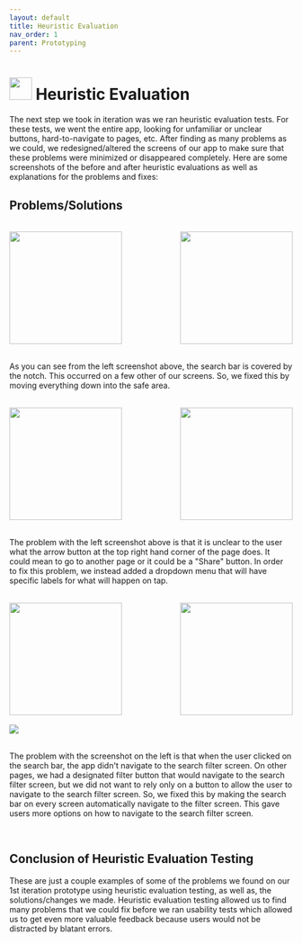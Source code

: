 ```yaml
---
layout: default
title: Heuristic Evaluation
nav_order: 1
parent: Prototyping
---
```


# <img src="https://user-images.githubusercontent.com/72105812/169626063-7ee4a62c-5863-41e2-a769-b981ba07e2cd.png" width="40"> Heuristic Evaluation


The next step we took in iteration was we ran heuristic evaluation tests. For these tests, we went the entire app, looking for unfamiliar or unclear buttons, hard-to-navigate to pages, etc. After finding as many problems as we could, we redesigned/altered the screens of our app to make sure that these problems were minimized or disappeared completely. Here are some screenshots of the before and after heuristic evaluations as well as explanations for the problems and fixes:


## Problems/Solutions

<br />

<div style="display: flex; justify-content: space-between;">

<img src="https://user-images.githubusercontent.com/72105812/169433366-9dd32352-660c-4e19-a499-de9736a21513.png" width="200"/>

<img src="https://user-images.githubusercontent.com/72105812/169433369-fb07cd12-5e38-4ef6-8b0a-889acfdabf32.png" width="200"/>

</div>

<br />

As you can see from the left screenshot above, the search bar is covered by the notch. This occurred on a few other of our screens. So, we fixed this by moving everything down into the safe area. 

<br />

<div style="display: flex; justify-content: space-between;">

<img src="https://user-images.githubusercontent.com/72105812/169433314-cb1264eb-df83-4b25-958d-830ede28b48f.png" width="200"/>

<img src="https://user-images.githubusercontent.com/72105812/169433343-6341984f-493c-47ef-954a-8242368266ce.png" width="200"/>


</div>

<br />

The problem with the left screenshot above is that it is unclear to the user what the arrow button at the top right hand corner of the page does. It could mean to go to another page or it could be a "Share" button. In order to fix this problem, we instead added a dropdown menu that will have specific labels for what will happen on tap.

<br />

<div style="display: flex; justify-content: space-between;">

<img src="https://user-images.githubusercontent.com/72105812/169433369-fb07cd12-5e38-4ef6-8b0a-889acfdabf32.png" width="200"/>

<img src="https://user-images.githubusercontent.com/72105812/169433304-86f06634-0232-45e4-94f7-245fec04c736.png" width="200"/>

</div>

<br />

<div style="display: flex; justify-content: space-between;">

<img src="https://user-images.githubusercontent.com/54568364/169621546-c61d9980-342d-48e0-9268-262b2c60bd27.png"/>


</div>

<br />


The problem with the screenshot on the left is that when the user clicked on the search bar, the app didn't navigate to the search filter screen. On other pages, we had a designated filter button that would navigate to the search filter screen, but we did not want to rely only on a button to allow the user to navigate to the search filter screen. So, we fixed this by making the search bar on every screen automatically navigate to the filter screen. This gave users more options on how to navigate to the search filter screen.


<br />


## Conclusion of Heuristic Evaluation Testing

These are just a couple examples of some of the problems we found on our 1st iteration prototype using heuristic evaluation testing, as well as, the solutions/changes we made. Heuristic evaluation testing allowed us to find many problems that we could fix before we ran usability tests which allowed us to get even more valuable feedback because users would not be distracted by blatant errors.
